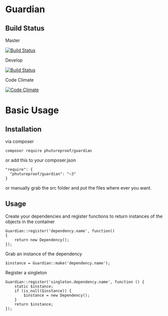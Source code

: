 Guardian
=

Build Status
--

Master

[![Build Status](https://travis-ci.org/phutureproof/Guardian.svg?branch=master)](https://travis-ci.org/phutureproof/Guardian)


Develop

[![Build Status](https://travis-ci.org/phutureproof/Guardian.svg?branch=develop)](https://travis-ci.org/phutureproof/Guardian)

Code Climate

[![Code Climate](https://codeclimate.com/github/phutureproof/Guardian/badges/gpa.svg)](https://codeclimate.com/github/phutureproof/Guardian)

Basic Usage
=

Installation
-

via composer

    composer require phutureproof/guardian

or add this to your composer.json

    "require": {
      "phutureproof/guardian": "~3"
    }

or manually grab the src folder and put the files where ever you want.

Usage
-

Create your dependencies and register functions to return instances of the objects in the container

    Guardian::register('dependency.name', function()
    {
        return new Dependency();
    });

Grab an instance of the dependency

    $instance = Guardian::make('dependency.name');

Register a singleton

    Guardian::register('singleton.dependency.name', function () {
        static $instance;
        if (is_null($instance)) {
            $instance = new Dependency();
        }
        return $instance;
    });
